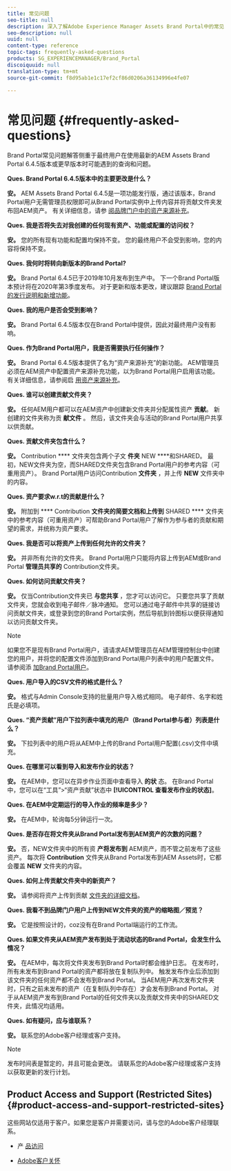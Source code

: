 ```yaml
---
title: 常见问题
seo-title: null
description: 深入了解Adobe Experience Manager Assets Brand Portal中的常见问题解答。
seo-description: null
uuid: null
content-type: reference
topic-tags: frequently-asked-questions
products: SG_EXPERIENCEMANAGER/Brand_Portal
discoiquuid: null
translation-type: tm+mt
source-git-commit: f8d95ab1e1c17ef2cf86d0206a36134996e4fe07

---
```



# 常见问题 {#frequently-asked-questions}

Brand Portal常见问题解答侧重于最终用户在使用最新的AEM Assets Brand Portal 6.4.5版本或更早版本时可能遇到的查询和问题。



**Ques. Brand Portal 6.4.5版本中的主要更改是什么？**

**安。** AEM Assets Brand Portal 6.4.5是一项功能发行版，通过该版本，Brand Portal用户无需管理员权限即可从Brand Portal实例中上传内容并将贡献文件夹发布回AEM资产。
有关详细信息，请参 [阅品牌门户中的资产来源补充](brand-portal-asset-sourcing.md)。



**Ques. 我是否将失去对我创建的任何现有资产、功能或配置的访问权？**

**安。** 您的所有现有功能和配置均保持不变。 您的最终用户不会受到影响，您的内容将保持不变。



**Ques. 我何时将转向新版本的Brand Portal?**

**安。** Brand Portal 6.4.5已于2019年10月发布到生产中。 下一个Brand Portal版本预计将在2020年第3季度发布。
对于更新和版本更改，建议跟踪 [Brand Portal的发行说明](brand-portal-release-notes.md)[和新增功能](whats-new.md)。



**Ques. 我的用户是否会受到影响？**

**安。** Brand Portal 6.4.5版本仅在Brand Portal中提供，因此对最终用户没有影响。



**Ques. 作为Brand Portal用户，我是否需要执行任何操作？**

**安。** Brand Portal 6.4.5版本提供了名为“资产来源补充”的新功能。 AEM管理员必须在AEM资产中配置资产来源补充功能，以为Brand Portal用户启用该功能。 有关详细信息，请参阅启 [用资产来源补充](brand-portal-configure-asset-sourcing.md)。



**Ques. 谁可以创建贡献文件夹？**

**安。** 任何AEM用户都可以在AEM资产中创建新文件夹并分配属性资产 **贡献**。 新创建的文件夹称为贡 **献文件** 。
然后，该文件夹会与活动的Brand Portal用户共享以供贡献。



**Ques. 贡献文件夹包含什么？**

**安。** Contribution **** 文件夹包含两个子文 **件夹** NEW ****和SHARED。 最初，NEW文件夹为空，而SHARED文件夹包含Brand Portal用户的参考内容（可重用资产）。
Brand Portal用户访问Contribution **文件夹** ，并上传 **NEW** 文件夹中的内容。



**Ques. 资产要求w.r.t的贡献是什么？**

**安。** 附加到 **** Contribution **文件夹的简要文档和上传到** SHARED **** 文件夹中的参考内容（可重用资产）可帮助Brand Portal用户了解作为参与者的贡献和期望的需求，并统称为资产要求。



**Ques. 我是否可以将资产上传到任何允许的文件夹？**

**安。** 并非所有允许的文件夹。 Brand Portal用户只能将内容上传到AEM或Brand Portal **管理员共享的** Contribution文件夹。



**Ques. 如何访问贡献文件夹？**

**安。** 仅当Contribution文件夹已 **与您共享** ，您才可以访问它。 只要您共享了贡献文件夹，您就会收到电子邮件／脉冲通知。 您可以通过电子邮件中共享的链接访问贡献文件夹，或登录到您的Brand Portal实例，然后导航到铃图标以便获得通知以访问贡献文件夹。

>[!NOTE]
>
>如果您不是现有Brand Portal用户，请请求AEM管理员在AEM管理控制台中创建您的用户，并将您的配置文件添加到Brand Portal用户列表中的用户配置文件。 请参阅添 [加Brand Portal用户](brand-portal-configure-asset-sourcing.md)。



**Ques. 用户导入的CSV文件的格式是什么？**

**安。** 格式与Admin Console支持的批量用户导入格式相同。 电子邮件、名字和姓氏是必填项。



**Ques. “资产贡献”用户下拉列表中填充的用户（Brand Portal参与者）列表是什么？**

**安。** 下拉列表中的用户将从AEM中上传的Brand Portal用户配置(.csv)文件中填充。



**Ques. 在哪里可以看到导入和发布作业的状态？**

**安。** 在AEM中，您可以在异步作业页面中查看导入 **的状** 态。 在Brand Portal中，您可以在“工具”&gt;“资产贡献”状态中 **[!UICONTROL 查看发布作业的状态]**。



**Ques. 在AEM中定期运行的导入作业的频率是多少？**

**安。** 在AEM中，轮询每5分钟运行一次。



**Ques. 是否存在将文件夹从Brand Portal发布到AEM资产的次数的问题？**

**安。** 否，NEW文件夹中的所有资 **产将发布到** AEM资产，而不管之前发布了这些资产。 每次将 **Contribution** 文件夹从Brand Portal发布到AEM Assets时，它都会覆盖 **NEW** 文件夹的内容。



**Ques. 如何上传贡献文件夹中的新资产？**

**安。** 请参阅将资产上传到贡献 [文件夹的详细文档](brand-portal-upload-assets-to-contribution-folder.md)。



**Ques. 我看不到品牌门户用户上传到NEW文件夹的资产的缩略图／预览？**

**安。** 它是按照设计的，coz没有在Brand Portal端运行的工作流。



**Ques. 如果文件夹从AEM资产发布到处于流动状态的Brand Portal，会发生什么情况？**

**安。** 在AEM中，每次将文件夹发布到Brand Portal时都会维护日志。 在发布时，所有未发布到Brand Portal的资产都将放在复制队列中。 触发发布作业后添加到该文件夹的任何资产都不会发布到Brand Portal。 当AEM用户再次发布文件夹时，只有之前未发布的资产（在复制队列中存在）才会发布到Brand Portal。
对于从AEM资产发布到Brand Portal的任何文件夹以及贡献文件夹中的SHARED文件夹，此情况均适用。



**Ques. 如有疑问，应与谁联系？**

**安。** 联系您的Adobe客户经理或客户支持。


>[!NOTE]
>
>发布时间表是暂定的，并且可能会更改。 请联系您的Adobe客户经理或客户支持以获取更新的发行计划。




## Product Access and Support (Restricted Sites) {#product-access-and-support-restricted-sites}

这些网站仅适用于客户。如果您是客户并需要访问，请与您的Adobe客户经理联系。

* [](https://daycare.day.com) 产 [品访问](https://login.marketing.adobe.com)

* [Adobe客户关怀](https://helpx.adobe.com/contact.html)
